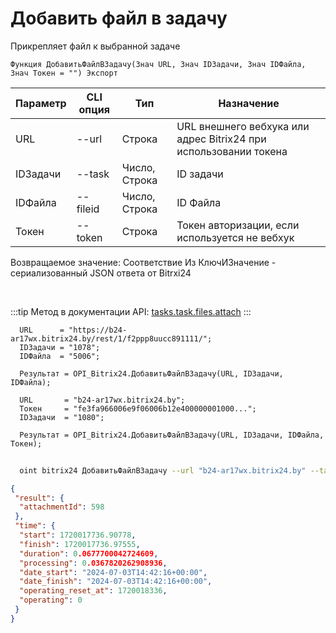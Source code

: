 ﻿---
sidebar_position: 6
---

# Добавить файл в задачу
 Прикрепляет файл к выбранной задаче



`Функция ДобавитьФайлВЗадачу(Знач URL, Знач IDЗадачи, Знач IDФайла, Знач Токен = "") Экспорт`

  | Параметр | CLI опция | Тип | Назначение |
  |-|-|-|-|
  | URL | --url | Строка | URL внешнего вебхука или адрес Bitrix24 при использовании токена |
  | IDЗадачи | --task | Число, Строка | ID задачи |
  | IDФайла | --fileid | Число, Строка | ID Файла |
  | Токен | --token | Строка | Токен авторизации, если используется не вебхук |

  
  Возвращаемое значение:   Соответствие Из КлючИЗначение - сериализованный JSON ответа от Bitrxi24

<br/>

:::tip
Метод в документации API: [tasks.task.files.attach](https://dev.1c-bitrix.ru/rest_help/tasks/task/tasks/tasks_task_files_attach.php)
:::
<br/>


```bsl title="Пример кода"
  URL      = "https://b24-ar17wx.bitrix24.by/rest/1/f2ppp8uucc891111/";
  IDЗадачи = "1078";
  IDФайла  = "5006";
  
  Результат = OPI_Bitrix24.ДобавитьФайлВЗадачу(URL, IDЗадачи, IDФайла);
  
  URL       = "b24-ar17wx.bitrix24.by";
  Токен     = "fe3fa966006e9f06006b12e400000001000...";
  IDЗадачи  = "1080";
  
  Результат = OPI_Bitrix24.ДобавитьФайлВЗадачу(URL, IDЗадачи, IDФайла, Токен);
```



```sh title="Пример команды CLI"
    
  oint bitrix24 ДобавитьФайлВЗадачу --url "b24-ar17wx.bitrix24.by" --task "502" --fileid "2480" --token "56898d66006e9f06006b12e400000001000..."

```

```json title="Результат"
{
 "result": {
  "attachmentId": 598
 },
 "time": {
  "start": 1720017736.90778,
  "finish": 1720017736.97555,
  "duration": 0.0677700042724609,
  "processing": 0.0367820262908936,
  "date_start": "2024-07-03T14:42:16+00:00",
  "date_finish": "2024-07-03T14:42:16+00:00",
  "operating_reset_at": 1720018336,
  "operating": 0
 }
}
```
